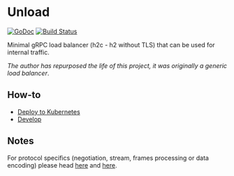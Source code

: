 # Unload

[![GoDoc](https://godoc.org/github.com/owlwalks/unload?status.svg)](https://godoc.org/github.com/owlwalks/unload)
[![Build Status](https://travis-ci.com/owlwalks/unload.svg?branch=master)](https://travis-ci.com/owlwalks/unload)

Minimal gRPC load balancer (h2c - h2 without TLS) that can be used for internal traffic.

_The author has repurposed the life of this project, it was originally a generic load balancer_.

## How-to

* [Deploy to Kubernetes](examples)
* [Develop](docs/dev)

## Notes
For protocol specifics (negotiation, stream, frames processing or data encoding) please head [here](https://github.com/golang/net/tree/master/http2/h2c) and [here](https://github.com/golang/net/tree/master/http2).